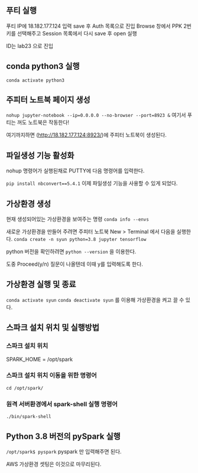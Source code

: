 ## 푸티 실행
푸티 IP에 18.182.177.124 입력 save 후 Auth 목록으로 진입
Browse 창에서 PPK 2번 키를 선택해주고 
Session 목록에서 다시 save 후 open 실행

ID는 lab23 으로 진입

## conda python3 실행

``conda activate python3``

## 주피터 노트북 페이지 생성
``nohup jupyter-notebook --ip=0.0.0.0 --no-browser --port=8923 &``
여기서 푸티는 꺼도 노트북은 작동한다!

여기까지하면 
(http://18.182.177.124:8923/)에 주피터 노트북이 생성된다.

## 파일생성 기능 활성화
nohup 명령어가 실행된채로 PUTTY에 다음 명령어를 입력한다.

``pip install nbconvert==5.4.1``
이제 파일생성 기능을 사용할 수 있게 되었다.

## 가상환경 생성

현재 생성되어있는 가상환경을 보여주는 명령
``conda info --envs``

새로운 가상환경을 만들어 주려면 주피터 노트북 New > Terminal 에서 다음을 실행한다.
``conda create -n syun python=3.8 jupyter tensorflow``

python 버전을 확인하려면
``python --version``
을 이용한다.

도중 Proceed(y/n) 질문이 나올텐데 이때 y를 입력해도록 한다.

## 가상환경 실행 및 종료

``conda activate syun``
``conda deactivate syun``
를 이용해 가상환경을 켜고 끌 수 있다.

## 스파크 설치 위치 및 실행방법

### 스파크 설치 위치
SPARK_HOME = /opt/spark

### 스파크 설치 위치 이동을 위한 명령어
``cd /opt/spark/``

### 원격 서버환경에서 spark-shell 실행 명령어
``./bin/spark-shell``

## Python 3.8 버전의 pySpark 실행
``/opt/spark$ pyspark``
pyspark 만 입력해주면 된다.

AWS 가상환경 셋팅은 이것으로 마무리된다.